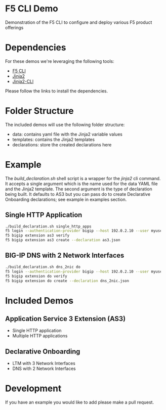 # F5 CLI Demo
Demonstration of the F5 CLI to configure and deploy various F5 product offerings

# Dependencies
For these demos we're leveraging the following tools:
 - [F5 CLI](https://clouddocs.f5.com/sdk/f5-cli/)
 - [Jinja2](https://pypi.org/project/Jinja2/)
 - [Jinja2-CLI](https://pypi.org/project/jinja2-cli/)

Please follow the links to install the dependencies.

# Folder Structure
The included demos will use the following folder structure:
- data: contains yaml file with the Jinja2 variable values
- templates: contains the Jinja2 templates 
- declarations: store the created declarations here

# Example
The *build_declaration.sh* shell script is a wrapper for the *jinja2* cli command.  It accepts a single argument which is the name used for the data YAML file and the Jinja2 template. The second argument is the type of declaration being built.  It defaults to AS3 but you can pass do to create Declarative Onboarding declarations; see example in examples section.

## Single HTTP Application
```bash
./build_declaration.sh single_http_apps 
f5 login --authentication-provider bigip --host 192.0.2.10 --user myuser
f5 bigip extension as3 verify
f5 bigip extension as3 create --declaration as3.json
```

## BIG-IP DNS with 2 Network Interfaces
```bash
./build_declaration.sh dns_2nic do 
f5 login --authentication-provider bigip --host 192.0.2.10 --user myuser
f5 bigip extension do verify
f5 bigip extension do create --declaration dns_2nic.json
```

# Included Demos
## Application Service 3 Extension (AS3)
- Single HTTP application
- Multiple HTTP applications

## Declarative Onboarding
- LTM with 3 Network Interfaces
- DNS with 2 Network Interfaces

# Development
If you have an example you would like to add please make a pull request.